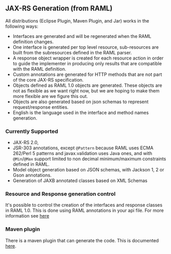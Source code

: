 ## JAX-RS Generation (from RAML)
All distributions (Eclipse Plugin, Maven Plugin, and Jar) works in the following ways:

- Interfaces are generated and will be regenerated when the RAML definition changes.
- One interface is generated per top level resource, sub-resources are built from the subresources defined in the RAML parser.
- A response object wrapper is created for each resource action in order to guide the implementer in producing only results
that are compatible with the RAML definition.
- Custom annotations are generated for HTTP methods that are not part of the core JAX-RS specification.
- Objects defined as RAML 1.0 objects are generated.  These objects are not as flexible as we want right now, but we
are hoping to make them more flexible are we figure this out.
- Objects are also generated based on json schemas to represent request/response entities.
- English is the language used in the interface and method names generation.

### Currently Supported
- JAX-RS 2.0,
- JSR-303 annotations, except `@Pattern` because RAML uses ECMA 262/Perl 5 patterns and javax.validation uses Java ones,
and with `@Min`/`@Max` support limited to non decimal minimum/maximum constraints defined in RAML.
- Model object generation based on JSON schemas, with Jackson 1, 2 or Gson annotations.
- Generation of JAXB annotated classes based on XML Schemas

### Resource and Response generation control
It's possible to control the creation of the interfaces and response classes in RAML 1.0. This is done using RAML annotations in your api file.
For more information see [here](jaxrs-code-generator/GENERATION_README.md)

### Maven plugin
There is a maven plugin that can generate the code. This is documented [here](examples/maven-examples/README.md).

